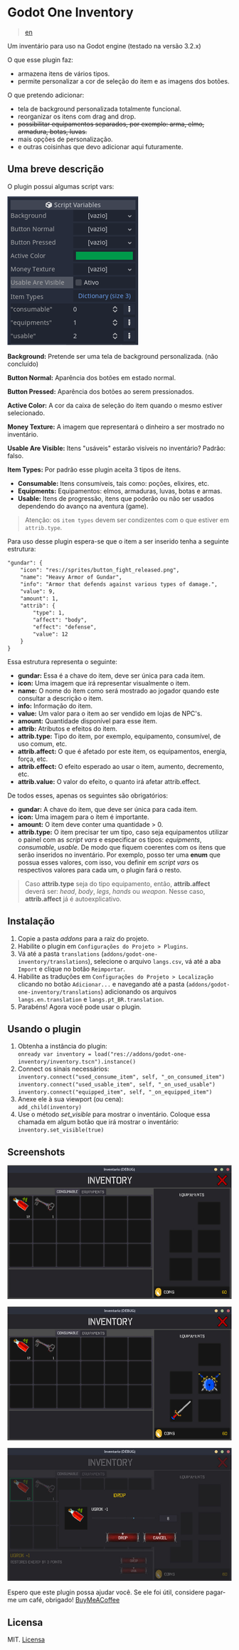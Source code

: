 # Godot One Inventory

>[en][en_version]

Um inventário para uso na Godot engine (testado na versão 3.2.x)

O que esse plugin faz:

- armazena itens de vários tipos.
- permite personalizar a cor de seleção do item e as imagens dos botões.

O que pretendo adicionar:

- tela de background personalizada totalmente funcional.
- reorganizar os itens com drag and drop.
- <del>possibilitar equipamentos separados, por exemplo: arma, elmo, armadura, botas, luvas.</del>
- mais opções de personalização.
- e outras coisinhas que devo adicionar aqui futuramente.

## Uma breve descrição

O plugin possui algumas script vars:

![script vars][script_vars]

**Background:** Pretende ser uma tela de background personalizada. (não concluído)

**Button Normal:** Aparência dos botões em estado normal.

**Button Pressed:** Aparência dos botões ao serem pressionados.

**Active Color:** A cor da caixa de seleção do item quando o mesmo estiver selecionado.

**Money Texture:** A imagem que representará o dinheiro a ser mostrado no inventário.

**Usable Are Visible:** Itens "usáveis" estarão visíveis no inventário? Padrão: falso.

**Item Types:** Por padrão esse plugin aceita 3 tipos de itens.
- **Consumable:** Itens consumíveis, tais como: poções, elixires, etc.
- **Equipments:** Equipamentos: elmos, armaduras, luvas, botas e armas.
- **Usable:** Itens de progressão, itens que poderão ou não ser usados dependendo do avanço na aventura (game).

>Atenção: os `item types` devem ser condizentes com o que estiver em `attrib.type`.

Para uso desse plugin espera-se que o item a ser inserido tenha a seguinte estrutura:

    "gundar": {
        "icon": "res://sprites/button_fight_released.png",
        "name": "Heavy Armor of Gundar",
        "info": "Armor that defends against various types of damage.",
        "value": 9,
        "amount": 1,
        "attrib": {
            "type": 1,
            "affect": "body",
            "effect": "defense",
            "value": 12
        }
    }

Essa estrutura representa o seguinte:

- **gundar:** Essa é a chave do item, deve ser única para cada item.
- **icon:** Uma imagem que irá representar visualmente o item.
- **name:** O nome do item como será mostrado ao jogador quando este consultar a descrição o item.
- **info:** Informação do item.
- **value:** Um valor para o item ao ser vendido em lojas de NPC's.
- **amount:** Quantidade disponível para esse item.
- **attrib:** Atributos e efeitos do item.
- **attrib.type:** Tipo do item, por exemplo, equipamento, consumível, de uso comum, etc.
- **attrib.affect:** O que é afetado por este item, os equipamentos, energia, força, etc.
- **attrib.effect:** O efeito esperado ao usar o item, aumento, decremento, etc.
- **attrib.value:** O valor do efeito, o quanto irá afetar attrib.effect.

De todos esses, apenas os seguintes são obrigatórios:

- **gundar:** A chave do item, que deve ser única para cada item.
- **icon:** Uma imagem para o item é importante.
- **amount:** O item deve conter uma quantidade > 0.
- **attrib.type:** O item precisar ter um tipo, caso seja equipamentos utilizar o painel com as *script vars* e especificar os tipos: *equipments*, *consumable*, *usable*. De modo que fiquem coerentes com os itens que serão inseridos no inventário. Por exemplo, posso ter uma **enum** que possua esses valores, com isso, vou definir em *script vars* os respectivos valores para cada um, o plugin fará o resto.

>Caso **attrib.type** seja do tipo equipamento, então, **attrib.affect** deverá ser: _head_, _body_, _legs_, _hands_ ou _weapon_. Nesse caso, **attrib.affect** já é autoexplicativo.

## Instalação

1. Copie a pasta *addons* para a raiz do projeto.
2. Habilite o plugin em `Configurações do Projeto > Plugins`.
3. Vá até a pasta `translations` (`addons/godot-one-inventory/translations`), selecione o arquivo `langs.csv`, vá até a aba `Import` e clique no botão `Reimportar`.
4. Habilite as traduções em `Configurações do Projeto > Localização` clicando no botão `Adicionar...` e navegando até a pasta (`addons/godot-one-inventory/translations`) adicionando os arquivos `langs.en.translation` e `langs.pt_BR.translation`.
5. Parabéns! Agora você pode usar o plugin.

## Usando o plugin

1. Obtenha a instância do plugin:  
`onready var inventory = load("res://addons/godot-one-inventory/inventory.tscn").instance()`  
2. Connect os sinais necessários:  
`inventory.connect("used_consume_item", self, "_on_consumed_item")`  
`inventory.connect("used_usable_item", self, "_on_used_usable")`  
`inventory.connect("equipped_item", self, "_on_equipped_item")`  
3. Anexe ele à sua viewport (ou cena):  
`add_child(inventory)`  
4. Use o método *set_visible* para mostrar o inventário. Coloque essa chamada em algum botão que irá mostrar o inventário:  
`inventory.set_visible(true)`

## Screenshots

![screen one][sc_one]

![screen two][sc_two]

![screen three][sc_three]

Espero que este plugin possa ajudar você. Se ele foi útil, considere pagar-me um café, obrigado! [BuyMeACoffee][bmc]

## Licensa

MIT. [Licensa][license]

[script_vars]: ./screenshots/script_vars.png "Script Vars"
[sc_one]: ./screenshots/one_sc.jpg "Screenshot One"
[sc_two]: ./screenshots/two_sc.jpg "Screenshot Two"
[sc_three]: ./screenshots/three_sc.jpg "Screenshot Three"

[bmc]: https://buymeacoff.ee/gianscardua "Buy Me A Coffee"
[license]: LICENSE "Licensa"
[en_version]: README.md "English Version"

